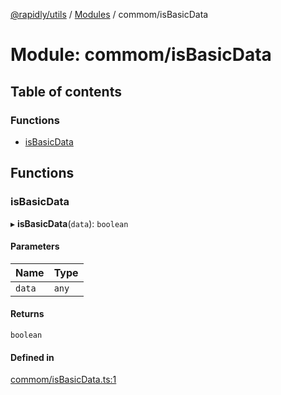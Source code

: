 [@rapidly/utils](../README.md) / [Modules](../modules.md) / commom/isBasicData

# Module: commom/isBasicData

## Table of contents

### Functions

- [isBasicData](commom_isBasicData.md#isbasicdata)

## Functions

### isBasicData

▸ **isBasicData**(`data`): `boolean`

#### Parameters

| Name | Type |
| :------ | :------ |
| `data` | `any` |

#### Returns

`boolean`

#### Defined in

[commom/isBasicData.ts:1](https://github.com/canguser/rapidly-utils/blob/09d1022/main/commom/isBasicData.ts#L1)
